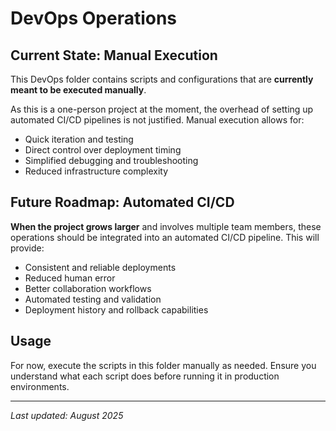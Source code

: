 # DevOps Operations

## Current State: Manual Execution

This DevOps folder contains scripts and configurations that are **currently meant to be executed manually**. 

As this is a one-person project at the moment, the overhead of setting up automated CI/CD pipelines is not justified. Manual execution allows for:
- Quick iteration and testing
- Direct control over deployment timing
- Simplified debugging and troubleshooting
- Reduced infrastructure complexity

## Future Roadmap: Automated CI/CD

**When the project grows larger** and involves multiple team members, these operations should be integrated into an automated CI/CD pipeline. This will provide:
- Consistent and reliable deployments
- Reduced human error
- Better collaboration workflows
- Automated testing and validation
- Deployment history and rollback capabilities

## Usage

For now, execute the scripts in this folder manually as needed. Ensure you understand what each script does before running it in production environments.

---
*Last updated: August 2025*